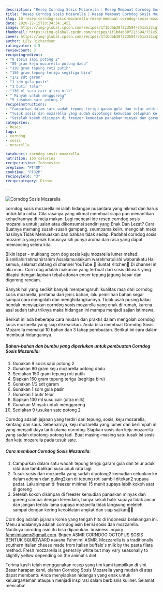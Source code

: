```yaml
---
description: "Resep Corndog Sosis Mozarella | Resep Membuat Corndog Sosis Mozarella Yang Bikin Ngiler"
title: "Resep Corndog Sosis Mozarella | Resep Membuat Corndog Sosis Mozarella Yang Bikin Ngiler"
slug: 16-resep-corndog-sosis-mozarella-resep-membuat-corndog-sosis-mozarella-yang-bikin-ngiler
date: 2020-12-15T10:34:34.145Z
image: https://img-global.cpcdn.com/recipes/1f1bdab30f223594/751x532cq70/corndog-sosis-mozarella-foto-resep-utama.jpg
thumbnail: https://img-global.cpcdn.com/recipes/1f1bdab30f223594/751x532cq70/corndog-sosis-mozarella-foto-resep-utama.jpg
cover: https://img-global.cpcdn.com/recipes/1f1bdab30f223594/751x532cq70/corndog-sosis-mozarella-foto-resep-utama.jpg
author: Lily Richardson
ratingvalue: 4.5
reviewcount: 3
recipeingredient:
- "9 sosis sapi potong 2"
- "80 gram keju mozarella potong dadu"
- "150 gram tepung roti putih"
- "150 gram tepung terigu segitiga biru"
- "1/2 sdt garam"
- "1 sdm gula pasir"
- "1 butir telur"
- "130 ml susu cair ultra milk"
- " Minyak untuk menggoreng"
- "9 tusukan sate potong 2"
recipeinstructions:
- "Campurkan dalam satu wadah tepung terigu garam gula dan telur aduk rata dan tambahkan susu aduk rata lagi"
- "Tusuk sosis dan mozarella yang sudah dipotong2 kemudian celupkan ke dalam adonan dan guling2kan di tepung roti sambil ditekan2 supaya padat. Lalu simpan di freezer minimal 15 menit supaya lebih kokoh saat di goreng"
- "Setelah kokoh disimpan di freezer kemudian panaskan minyak dan goreng sampai dengan terendam, hanya sekali balik supaya tidak ancur dan jangan terlalu lama supaya mozarella tidak langsung meleleh, sampai dengan kering kecoklatan angkat dan siap sajikan🤤🙏"
categories:
- Resep
tags:
- corndog
- sosis
- mozarella

katakunci: corndog sosis mozarella 
nutrition: 160 calories
recipecuisine: Indonesian
preptime: "PT40M"
cooktime: "PT32M"
recipeyield: "3"
recipecategory: Dinner

---
```



![Corndog Sosis Mozarella](https://img-global.cpcdn.com/recipes/1f1bdab30f223594/751x532cq70/corndog-sosis-mozarella-foto-resep-utama.jpg)


corndog sosis mozarella ini ialah hidangan nusantara yang nikmat dan harus untuk kita coba. Cita rasanya yang nikmat membuat siapa pun menantikan kehadirannya di meja makan.
Lagi mencari ide resep corndog sosis mozarella untuk jualan atau dikonsumsi sendiri yang Enak Dan Lezat? Cara Buatnya memang susah-susah gampang. seumpama keliru mengolah maka hasilnya Tidak Memuaskan dan bahkan tidak sedap. Padahal corndog sosis mozarella yang enak harusnya sih punya aroma dan rasa yang dapat memancing selera kita.

Bikin laper - mukbang corn dog sosis keju mozarella lumer melted. Bismillahirrahmanirrahim Assalamualaikum warahmatullahi wabarakatu Hai semua, selamat datang di channel YouTube 🌸 Buntat Kitchen🌸 Di channel ini aku mau. Corn dog adalah makanan yang terbuat dari sosis ditusuk yang dilapisi dengan lapisan tebal adonan encer tepung jagung kasar dan digoreng rendam.

Banyak hal yang sedikit banyak mempengaruhi kualitas rasa dari corndog sosis mozarella, pertama dari jenis bahan, lalu pemilihan bahan segar sampai cara mengolah dan menghidangkannya. Tidak usah pusing kalau hendak menyiapkan corndog sosis mozarella yang enak di rumah, karena asal sudah tahu triknya maka hidangan ini mampu menjadi sajian istimewa.


Berikut ini ada beberapa cara mudah dan praktis dalam mengolah corndog sosis mozarella yang siap dikreasikan. Anda bisa membuat Corndog Sosis Mozarella memakai 10 bahan dan 3 tahap pembuatan. Berikut ini cara dalam membuat hidangannya.

<!--inarticleads1-->

##### Bahan-bahan dan bumbu yang diperlukan untuk pembuatan Corndog Sosis Mozarella:

1. Gunakan 9 sosis sapi potong 2
1. Gunakan 80 gram keju mozarella potong dadu
1. Sediakan 150 gram tepung roti putih
1. Siapkan 150 gram tepung terigu (segitiga biru)
1. Gunakan 1/2 sdt garam
1. Gunakan 1 sdm gula pasir
1. Gunakan 1 butir telur
1. Siapkan 130 ml susu cair (ultra milk)
1. Gunakan  Minyak untuk menggoreng
1. Sediakan 9 tusukan sate potong 2


Corndog adalah jajanan yang terdiri dari tepung, sosis, keju mozarella, kentang dan saus. Sebenarnya, keju mozarella yang lumer dan berlimpah ini yang menjadi daya tarik utama corndog. Siapkan sosis dan keju mozarella yang sudah dipotong-potong tadi. Buat masing-masing satu tusuk isi sosis dan keju mozarella pada tusuk sate. 

<!--inarticleads2-->

##### Cara membuat Corndog Sosis Mozarella:

1. Campurkan dalam satu wadah tepung terigu garam gula dan telur aduk rata dan tambahkan susu aduk rata lagi
1. Tusuk sosis dan mozarella yang sudah dipotong2 kemudian celupkan ke dalam adonan dan guling2kan di tepung roti sambil ditekan2 supaya padat. Lalu simpan di freezer minimal 15 menit supaya lebih kokoh saat di goreng
1. Setelah kokoh disimpan di freezer kemudian panaskan minyak dan goreng sampai dengan terendam, hanya sekali balik supaya tidak ancur dan jangan terlalu lama supaya mozarella tidak langsung meleleh, sampai dengan kering kecoklatan angkat dan siap sajikan🤤🙏


Corn dog adalah jajanan Korea yang tengah hits di Indonesia belakangan ini. Menu andalannya adalah corndog asin berisi sosis dan mozzarella. Nantinya corndog asin itu bisa dipadukan. business inquiry fahmimiasmr@gmail.com. Видео ASMR CORNDOG OCTOPUS SOSIS BENTUK SQUIDWARD канала Fahmimi ASMR. Mozzarella is a traditionally southern Italian cheese made from Italian buffalo&#39;s milk by the pasta filata method. Fresh mozzarella is generally white but may vary seasonally to slightly yellow depending on the animal&#39;s diet. 

Terima kasih telah menggunakan resep yang tim kami tampilkan di sini. Besar harapan kami, olahan Corndog Sosis Mozarella yang mudah di atas dapat membantu Anda menyiapkan hidangan yang enak untuk keluarga/teman ataupun menjadi inspirasi dalam berbisnis kuliner. Selamat mencoba!
